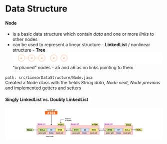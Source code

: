 # Data Structure

#### Node
- is a basic data structure which contain _data_ and one or more _links_ to other nodes
- can be used to represent a linear structure - **LinkedList** / nonlinear structure - **Tree**  
![alt-фото](https://github.com/e-terven/data_structure/blob/8d5cfef41134791fcdde8b48ea43bc5fad27dc51/images/Screenshot%202023-07-22%20at%2017.18.39.png)  
"orphaned" nodes - a5 and a6 as no links pointing to them

` path: src/LinearDataStructure/Node.java `   
Created a Node class with the fields _String data, Node next, Node previous_ and implemented getters and setters  

#### Singly LinkedList vs. Doubly LinkedList
![alt-image](https://github.com/e-terven/data_structure/blob/39639aa04aac755dc68e5dcdc3a24bf1df3957d2/images/Screenshot%202023-07-22%20at%2020.26.49.png)  




